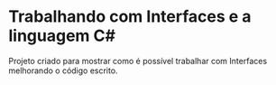 # Trabalhando com Interfaces e a linguagem C#

Projeto criado para mostrar como é possível trabalhar com Interfaces melhorando o código escrito.

